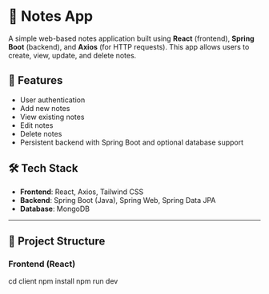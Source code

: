 # 📝 Notes App

A simple web-based notes application built using **React** (frontend), **Spring Boot** (backend), and **Axios** (for HTTP requests). This app allows users to create, view, update, and delete notes.

## 📌 Features

- User authentication 
- Add new notes
- View existing notes
- Edit notes
- Delete notes
- Persistent backend with Spring Boot and optional database support

## 🛠️ Tech Stack

- **Frontend**: React, Axios, Tailwind CSS 
- **Backend**: Spring Boot (Java), Spring Web, Spring Data JPA
- **Database**: MongoDB 

---

## 📂 Project Structure

### Frontend (React)
cd client 
npm install 
npm run dev

